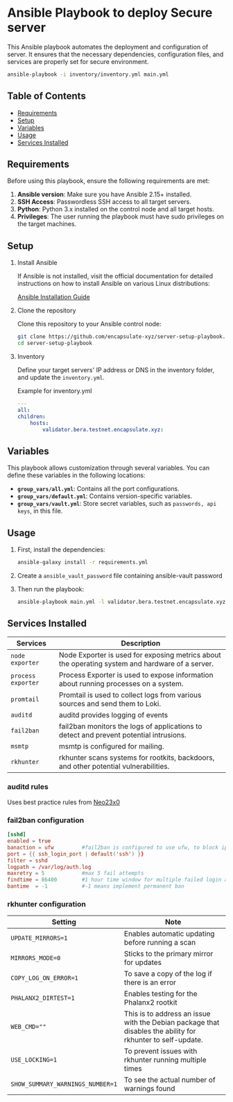 # Ansible Playbook to deploy Secure server

This Ansible playbook automates the deployment and configuration of server. It ensures that the necessary dependencies, configuration files, and services are properly set for secure environment.

```bash
ansible-playbook -i inventory/inventory.yml main.yml
```

## Table of Contents

- [Requirements](#requirements)
- [Setup](#setup)
- [Variables](#variables)
- [Usage](#usage)
- [Services Installed](#services-installed)

## Requirements

Before using this playbook, ensure the following requirements are met:

1. **Ansible version**: Make sure you have Ansible 2.15+ installed.
2. **SSH Access**: Passwordless SSH access to all target servers.
3. **Python**: Python 3.x installed on the control node and all target hosts.
4. **Privileges**: The user running the playbook must have sudo privileges on the target machines.

## Setup

1. Install Ansible

    If Ansible is not installed, visit the official documentation for detailed instructions on how to install Ansible on various Linux distributions:

    [Ansible Installation Guide](https://docs.ansible.com/ansible/latest/installation_guide/installation_distros.html)


2. Clone the repository

    Clone this repository to your Ansible control node:

    ```bash
    git clone https://github.com/encapsulate-xyz/server-setup-playbook.git
    cd server-setup-playbook
    ```

3. Inventory

    Define your target servers' IP address or DNS in the inventory folder, and update the `inventory.yml`.

    Example for inventory.yml

    ```yaml
    ---
    all:
    children:
        hosts:
            validator.bera.testnet.encapsulate.xyz:
    ```

## Variables

This playbook allows customization through several variables. You can define these variables in the following locations:

- **`group_vars/all.yml`**: Contains all the port configurations.
- **`group_vars/default.yml`**: Contains version-specific variables.
- **`group_vars/vault.yml`**: Store secret variables, such as `passwords, api keys`, in this file.

## Usage

1. First, install the dependencies:

    ```bash
    ansible-galaxy install -r requirements.yml
    ```

2. Create a `ansible_vault_password` file containing ansible-vault password

3. Then run the playbook:

    ```bash
    ansible-playbook main.yml -l validator.bera.testnet.encapsulate.xyz
    ```

## Services Installed

| Services           | Description                                                                                     |
|--------------------|-------------------------------------------------------------------------------------------------|
| `node exporter`    | Node Exporter is used for exposing metrics about the operating system and hardware of a server. |
| `process exporter` | Process Exporter is used to expose information about running processes on a system.             |
| `promtail`         | Promtail is used to collect logs from various sources and send them to Loki.                    |
| `auditd`           | auditd provides logging of events                                                               |
| `fail2ban`         | fail2ban monitors the logs of applications to detect and prevent potential intrusions.          |
| `msmtp`            | msmtp is configured for mailing.                                                                |
| `rkhunter`         | rkhunter scans systems for rootkits, backdoors, and other potential vulnerabilities.            |

### auditd rules

Uses best practice rules from [Neo23x0](https://github.com/Neo23x0)

### fail2ban configuration

```toml
[sshd]
enabled = true
banaction = ufw         #fail2ban is configured to use ufw, to block ip address
port = {{ ssh_login_port | default('ssh') }}
filter = sshd
logpath = /var/log/auth.log
maxretry = 5            #max 5 fail attempts
findtime = 86400        #1 hour time window for multiple failed login attempts 
bantime  = -1           #-1 means implement permanent ban
```

### rkhunter configuration


| Setting                          | Note                                                                                                       |
|----------------------------------|------------------------------------------------------------------------------------------------------------|
| `UPDATE_MIRRORS=1`               | Enables automatic updating before running a scan                                                           |
| `MIRRORS_MODE=0`                 | Sticks to the primary mirror for updates                                                                   |
| `COPY_LOG_ON_ERROR=1`            | To save a copy of the log if there is an error                                                             |
| `PHALANX2_DIRTEST=1`             | Enables testing for the Phalanx2 rootkit                                                                   |
| `WEB_CMD=""`                     | This is to address an issue with the Debian package that disables the ability for rkhunter to self-update. |
| `USE_LOCKING=1`                  | To prevent issues with rkhunter running multiple times                                                     |
| `SHOW_SUMMARY_WARNINGS_NUMBER=1` | To see the actual number of warnings found                                                                 |
